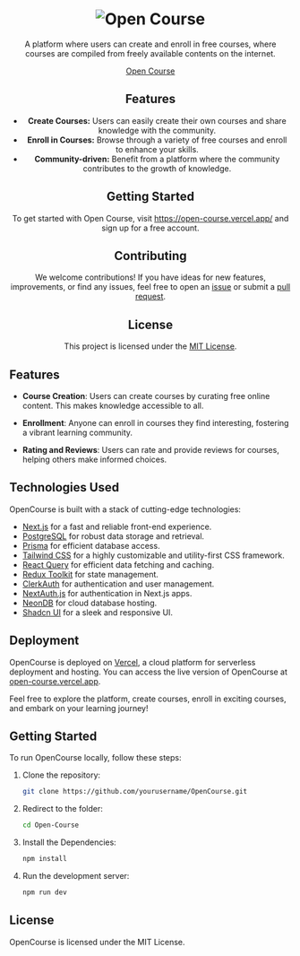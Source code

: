 <!-- Project Name and Main Image -->
<h1 align="center">
  <img src="https://i.ibb.co/3khtGXd/whatisit-dark.png" alt="Open Course">
</h1>

<!-- Project Description -->
<p align="center">A platform where users can create and enroll in free courses, where courses are compiled from freely available contents on the internet.</p>

<!-- Demo Link -->
<p align="center">
  <a href="https://open-course.vercel.app/">Open Course</a>
</p>

<!-- Features -->
<h2 align="center">Features</h2>

<ul align="center">
  <li><strong>Create Courses:</strong> Users can easily create their own courses and share knowledge with the community.</li>
  <li><strong>Enroll in Courses:</strong> Browse through a variety of free courses and enroll to enhance your skills.</li>
  <li><strong>Community-driven:</strong> Benefit from a platform where the community contributes to the growth of knowledge.</li>
</ul>

<!-- Getting Started -->
<h2 align="center">Getting Started</h2>

<p align="center">To get started with Open Course, visit <a href="https://open-course.vercel.app/">https://open-course.vercel.app/</a> and sign up for a free account.</p>

<!-- Contributing -->
<h2 align="center">Contributing</h2>

<p align="center">We welcome contributions! If you have ideas for new features, improvements, or find any issues, feel free to open an <a href="https://github.com/your-username/open-course/issues">issue</a> or submit a <a href="https://github.com/your-username/open-course/pulls">pull request</a>.</p>

<!-- License -->
<h2 align="center">License</h2>

<p align="center">This project is licensed under the <a href="LICENSE">MIT License</a>.</p>

## Features

- **Course Creation**: Users can create courses by curating free online content. This makes knowledge accessible to all.

- **Enrollment**: Anyone can enroll in courses they find interesting, fostering a vibrant learning community.

- **Rating and Reviews**: Users can rate and provide reviews for courses, helping others make informed choices.

## Technologies Used

OpenCourse is built with a stack of cutting-edge technologies:

- [Next.js](https://nextjs.org/) for a fast and reliable front-end experience.
- [PostgreSQL](https://www.postgresql.org/) for robust data storage and retrieval.
- [Prisma](https://www.prisma.io/) for efficient database access.
- [Tailwind CSS](https://tailwindcss.com/) for a highly customizable and utility-first CSS framework.
- [React Query](https://react-query.tanstack.com/) for efficient data fetching and caching.
- [Redux Toolkit](https://redux-toolkit.js.org/) for state management.
- [ClerkAuth](https://clerk.dev/) for authentication and user management.
- [NextAuth.js](https://next-auth.js.org/) for authentication in Next.js apps.
- [NeonDB](https://neondb.io/) for cloud database hosting.
- [Shadcn UI](https://shadcn-ui.com/) for a sleek and responsive UI.

## Deployment

OpenCourse is deployed on [Vercel](https://vercel.com/), a cloud platform for serverless deployment and hosting. You can access the live version of OpenCourse at [open-course.vercel.app](https://your-vercel-app-url.com).

Feel free to explore the platform, create courses, enroll in exciting courses, and embark on your learning journey!

## Getting Started

To run OpenCourse locally, follow these steps:

1. Clone the repository:

   ```bash
   git clone https://github.com/yourusername/OpenCourse.git
   ```

2. Redirect to the folder:

   ```bash
   cd Open-Course
   ```

3. Install the Dependencies:

   ```bash
   npm install
   ```

4. Run the development server:

   ```bash
   npm run dev
   ```

## License

OpenCourse is licensed under the MIT License.
